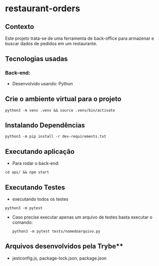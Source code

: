 # restaurant-orders

## Contexto
Este projeto trata-se de uma ferramenta de back-office para armazenar e buscar dados de pedidos em um restaurante.

## Tecnologias usadas

### Back-end:
- Desenvolvido usando: Python
## Crie o ambiente virtual para o projeto
```
python3 -m venv .venv && source .venv/bin/activate
```
## Instalando Dependências
```
python3 -m pip install -r dev-requirements.txt
```
## Executando aplicação
* Para rodar o back-end:
```
cd api/ && npm start
```

## Executando Testes
* executando todos os testes
 ```
 python3 -m pytest
```
* Caso precise executar apenas um arquivo de testes basta executar o comando:
  ```
  python3 -m pytest tests/nomedoarquivo.py
  ```
## Arquivos desenvolvidos pela Trybe**
- jestconfig.js, package-lock.json, package.json
